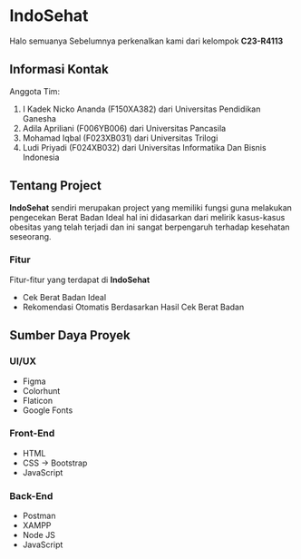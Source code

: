 # IndoSehat
Halo semuanya 
Sebelumnya perkenalkan kami dari kelompok **C23-R4113** <br>

## Informasi Kontak
Anggota Tim:
1. I Kadek Nicko Ananda (F150XA382) dari Universitas Pendidikan Ganesha
2. Adila Apriliani (F006YB006) dari Universitas Pancasila
3. Mohamad Iqbal (F023XB031) dari Universitas Trilogi
4. Ludi Priyadi (F024XB032) dari Universitas Informatika Dan Bisnis Indonesia

## Tentang Project
**IndoSehat** sendiri merupakan project yang memiliki fungsi guna melakukan pengecekan Berat Badan Ideal hal ini didasarkan dari melirik kasus-kasus obesitas yang telah terjadi dan ini sangat berpengaruh terhadap kesehatan seseorang.
### Fitur
Fitur-fitur yang terdapat di **IndoSehat**
- Cek Berat Badan Ideal
- Rekomendasi Otomatis Berdasarkan Hasil Cek Berat Badan

## Sumber Daya Proyek
### UI/UX
- Figma
- Colorhunt
- Flaticon
- Google Fonts
### Front-End
- HTML
- CSS -> Bootstrap
- JavaScript
### Back-End
- Postman
- XAMPP
- Node JS
- JavaScript

